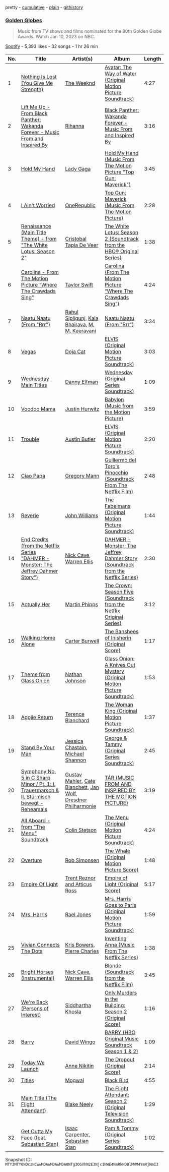 pretty - [cumulative](/playlists/cumulative/37i9dQZF1DX6AKLu0DKWt5.md) - [plain](/playlists/plain/37i9dQZF1DX6AKLu0DKWt5) - [githistory](https://github.githistory.xyz/mackorone/spotify-playlist-archive/blob/main/playlists/plain/37i9dQZF1DX6AKLu0DKWt5)

### [Golden Globes](https://open.spotify.com/playlist/37i9dQZF1DX6AKLu0DKWt5)

> Music from TV shows and films nominated for the 80th Golden Globe Awards\. Watch Jan 10, 2023 on NBC.

[Spotify](https://open.spotify.com/user/spotify) - 5,393 likes - 32 songs - 1 hr 26 min

| No. | Title | Artist(s) | Album | Length |
|---|---|---|---|---|
| 1 | [Nothing Is Lost \(You Give Me Strength\)](https://open.spotify.com/track/1DzJbVkBELu6jDu6q0T0tk) | [The Weeknd](https://open.spotify.com/artist/1Xyo4u8uXC1ZmMpatF05PJ) | [Avatar: The Way of Water \(Original Motion Picture Soundtrack\)](https://open.spotify.com/album/4M2Mf4pmARKGVT9MLCe3HA) | 4:27 |
| 2 | [Lift Me Up \- From Black Panther: Wakanda Forever \- Music From and Inspired By](https://open.spotify.com/track/6sCvvleqKbeyOkQDieBYgp) | [Rihanna](https://open.spotify.com/artist/5pKCCKE2ajJHZ9KAiaK11H) | [Black Panther: Wakanda Forever \- Music From and Inspired By](https://open.spotify.com/album/06RK0wX4GqHcxBtHlVoGH5) | 3:16 |
| 3 | [Hold My Hand](https://open.spotify.com/track/0oWraSo5ASJ0h1BEagTyEw) | [Lady Gaga](https://open.spotify.com/artist/1HY2Jd0NmPuamShAr6KMms) | [Hold My Hand \(Music From The Motion Picture "Top Gun: Maverick"\)](https://open.spotify.com/album/4o7oZoaZrwElXdNXfBXsqe) | 3:45 |
| 4 | [I Ain't Worried](https://open.spotify.com/track/73PAbYaVbnFG0tQ4aBfxeN) | [OneRepublic](https://open.spotify.com/artist/5Pwc4xIPtQLFEnJriah9YJ) | [Top Gun: Maverick \(Music From The Motion Picture\)](https://open.spotify.com/album/3tjIKRAPBy5Qu4z8F5HmBz) | 2:28 |
| 5 | [Renaissance \(Main Title Theme\) \- from "The White Lotus: Season 2"](https://open.spotify.com/track/2wXFOd5lYZH3Hiuw1oAYGt) | [Cristobal Tapia De Veer](https://open.spotify.com/artist/3uUcdriXzvaQapjo3a4DZR) | [The White Lotus: Season 2 \(Soundtrack from the HBO® Original Series\)](https://open.spotify.com/album/68BVCSKG3lJ5JXKc5K54zZ) | 1:38 |
| 6 | [Carolina \- From The Motion Picture “Where The Crawdads Sing”](https://open.spotify.com/track/4axSuOg3BqsowKjRpj59RU) | [Taylor Swift](https://open.spotify.com/artist/06HL4z0CvFAxyc27GXpf02) | [Carolina \(From The Motion Picture “Where The Crawdads Sing”\)](https://open.spotify.com/album/5Bwg2XxrjTlrNy6BC7KQZf) | 4:24 |
| 7 | [Naatu Naatu \(From "Rrr"\)](https://open.spotify.com/track/4iKGu3xtvm90eBw0EIPWJP) | [Rahul Sipligunj](https://open.spotify.com/artist/1H4ZvA2yyK7wCmbvEUWvPn), [Kala Bhairava](https://open.spotify.com/artist/4tejKImNVmDcORNBuZ1l14), [M\. M\. Keeravani](https://open.spotify.com/artist/12l1SqSNsg2mI2IcXpPWjR) | [Naatu Naatu \(From "Rrr"\)](https://open.spotify.com/album/78zqKU9guNUoZFs7mn7TUG) | 3:34 |
| 8 | [Vegas](https://open.spotify.com/track/3FWwi61OP7vXEikwqhZCPZ) | [Doja Cat](https://open.spotify.com/artist/5cj0lLjcoR7YOSnhnX0Po5) | [ELVIS \(Original Motion Picture Soundtrack\)](https://open.spotify.com/album/74g0V2gxEA5MCSaivAwZyb) | 3:03 |
| 9 | [Wednesday Main Titles](https://open.spotify.com/track/3dd9uXh41vmFLO3UvqLJL6) | [Danny Elfman](https://open.spotify.com/artist/5qBZETtyzfYnXOobDXbmcD) | [Wednesday \(Original Series Soundtrack\)](https://open.spotify.com/album/2uuGxhpcN88ctFFHAYOzxF) | 1:09 |
| 10 | [Voodoo Mama](https://open.spotify.com/track/5pmlMjmOvUi5RCe64e9Tyu) | [Justin Hurwitz](https://open.spotify.com/artist/2snm3HmsnDUDxbIChdl2Oj) | [Babylon \(Music from the Motion Picture\)](https://open.spotify.com/album/0jCuKxy96iDfx9JtXKRyXe) | 3:59 |
| 11 | [Trouble](https://open.spotify.com/track/1XF9P9QsH5D3rPHk1oIQd5) | [Austin Butler](https://open.spotify.com/artist/7fonh9s1Y6OjzCsh7pbYQm) | [ELVIS \(Original Motion Picture Soundtrack\)](https://open.spotify.com/album/74g0V2gxEA5MCSaivAwZyb) | 2:20 |
| 12 | [Ciao Papa](https://open.spotify.com/track/2R96PRe2nQz5nRSLyBDDDG) | [Gregory Mann](https://open.spotify.com/artist/75HkCZEX8TSyFqh0PkXaa7) | [Guillermo del Toro's Pinocchio \(Soundtrack From The Netflix Film\)](https://open.spotify.com/album/7GQqZap38LT44AcbZriYqt) | 2:48 |
| 13 | [Reverie](https://open.spotify.com/track/4ih3wEKgswM0P1gT4Xq5XI) | [John Williams](https://open.spotify.com/artist/3dRfiJ2650SZu6GbydcHNb) | [The Fabelmans \(Original Motion Picture Soundtrack\)](https://open.spotify.com/album/3dWmhh9KGeDVbOdVSGLgHC) | 1:44 |
| 14 | [End Credits \(from the Netflix Series "DAHMER \- Monster: The Jeffrey Dahmer Story"\)](https://open.spotify.com/track/1zmRTJEYYYamHKy8Bsi8ne) | [Nick Cave](https://open.spotify.com/artist/1RM5gp0RFfjpJhCYFPB30p), [Warren Ellis](https://open.spotify.com/artist/0A8tch4LePxVn1Cn60wGXu) | [DAHMER \- Monster: The Jeffrey Dahmer Story \(Soundtrack from the Netflix Series\)](https://open.spotify.com/album/0iWf4fEHwkLXSHoHunjwtt) | 2:30 |
| 15 | [Actually Her](https://open.spotify.com/track/7DYB52sRKxgh8N1wU3NFMp) | [Martin Phipps](https://open.spotify.com/artist/5ukRxzaJiJLe6khkJeIHOn) | [The Crown: Season Five \(Soundtrack from the Netflix Original Series\)](https://open.spotify.com/album/4kecm8cI0FFGF70NiNYkSE) | 3:12 |
| 16 | [Walking Home Alone](https://open.spotify.com/track/1WhfX0T3ItwIHMqoGaLArQ) | [Carter Burwell](https://open.spotify.com/artist/0SbSDzM4X41hnlURed0fcV) | [The Banshees of Inisherin \(Original Score\)](https://open.spotify.com/album/0aIEKTzRH1fuEyCWCAri1n) | 1:17 |
| 17 | [Theme from Glass Onion](https://open.spotify.com/track/3ah2iIRAY7R3xbh1c8hKrW) | [Nathan Johnson](https://open.spotify.com/artist/0zWHBQv6knnmZSovIvl6b1) | [Glass Onion: A Knives Out Mystery \(Original Motion Picture Soundtrack\)](https://open.spotify.com/album/5nuS5QjHS8xqhmRZvVNUus) | 1:53 |
| 18 | [Agojie Return](https://open.spotify.com/track/6Wbzs713mPhSy7YkHdJGYK) | [Terence Blanchard](https://open.spotify.com/artist/7IbO8NvxclKsk7WTOZ42bv) | [The Woman King \(Original Motion Picture Soundtrack\)](https://open.spotify.com/album/2lABjAqQEaDrHcoap386Lr) | 1:37 |
| 19 | [Stand By Your Man](https://open.spotify.com/track/7vwKEYNGO94DzmkRc5Oqwp) | [Jessica Chastain](https://open.spotify.com/artist/4NTQfilj8qEZ14xqtpF8KF), [Michael Shannon](https://open.spotify.com/artist/2OlqaV8zhR61Koqs94cC89) | [George & Tammy \(Original Series Soundtrack\)](https://open.spotify.com/album/3vGFVncIwTikRP8iloLpwT) | 2:45 |
| 20 | [Symphony No\. 5 in C Sharp Minor / Pt\. 1: I\. Trauermarsch & II\. Stürmisch bewegt \- Rehearsals](https://open.spotify.com/track/50Zfv1fSYcuTr9JeKV5OZ5) | [Gustav Mahler](https://open.spotify.com/artist/2ANtgfhQkKpsW6EYSDqldz), [Cate Blanchett](https://open.spotify.com/artist/2Z2dkKKXtKsfFAQz1enCeJ), [Jan Wolf](https://open.spotify.com/artist/7FdzQYqYuqi6NhBNwXx3yY), [Dresdner Philharmonie](https://open.spotify.com/artist/03C9IJtseK0NX9zw53URjF) | [TÁR \(MUSIC FROM AND INSPIRED BY THE MOTION PICTURE\)](https://open.spotify.com/album/2Spn6mlJsZmgmjMCtJzOWK) | 3:19 |
| 21 | [All Aboard \- from "The Menu" Soundtrack](https://open.spotify.com/track/1hT4ky9OMjtDpZJbJs08XY) | [Colin Stetson](https://open.spotify.com/artist/4G6HhUUQ1LgyYnA2WJppf8) | [The Menu \(Original Motion Picture Soundtrack\)](https://open.spotify.com/album/1rNzQmIHjZCVQEfdOxEItQ) | 4:24 |
| 22 | [Overture](https://open.spotify.com/track/0GmtAxeEI2VcZKWhUdXVV0) | [Rob Simonsen](https://open.spotify.com/artist/2ZeUaZT3s3NSbeV7OS094J) | [The Whale \(Original Motion Picture Score\)](https://open.spotify.com/album/377eHf66txjBwadOeFF8Co) | 1:48 |
| 23 | [Empire Of Light](https://open.spotify.com/track/6O22GpPxzXC3lnaiGZsGXa) | [Trent Reznor and Atticus Ross](https://open.spotify.com/artist/6cadOIa5DTh6a5mGo5r4bh) | [Empire of Light \(Original Score\)](https://open.spotify.com/album/1vyONs5zeECX2CNwehnn0D) | 5:17 |
| 24 | [Mrs\. Harris](https://open.spotify.com/track/4Chlib7xjLWRsCU4A2uGCo) | [Rael Jones](https://open.spotify.com/artist/6gmWKEK7HKvYBas0CWXdlW) | [Mrs\. Harris Goes to Paris \(Original Motion Picture Soundtrack\)](https://open.spotify.com/album/5vjxJ2lyiNrKuV00JL5HRx) | 1:59 |
| 25 | [Vivian Connects The Dots](https://open.spotify.com/track/2RtkEH2NxXMBkRWG5yjhZ0) | [Kris Bowers](https://open.spotify.com/artist/2wWBoQpcybsDVpouFubTqZ), [Pierre Charles](https://open.spotify.com/artist/6GEwcVy8uYmMizh1nJl5B5) | [Inventing Anna \(Music From The Netflix Series\)](https://open.spotify.com/album/1xBVcdm8o7j8sjMTk2sAgM) | 1:38 |
| 26 | [Bright Horses \(Instrumental\)](https://open.spotify.com/track/4zrcD8Ls4b5WFcIJrbXUS9) | [Nick Cave](https://open.spotify.com/artist/1RM5gp0RFfjpJhCYFPB30p), [Warren Ellis](https://open.spotify.com/artist/0A8tch4LePxVn1Cn60wGXu) | [Blonde \(Soundtrack from the Netflix Film\)](https://open.spotify.com/album/5tVQoxthh1CrojRKURxcyz) | 3:45 |
| 27 | [We're Back \(Persons of Interest\)](https://open.spotify.com/track/7rhF7tvuOdveyQ74ophxml) | [Siddhartha Khosla](https://open.spotify.com/artist/7o8qzsL7eTuGP4piR7XQiY) | [Only Murders in the Building: Season 2 \(Original Score\)](https://open.spotify.com/album/4mSME5Jj4ANMDdgZ6ZJWYH) | 1:16 |
| 28 | [Barry](https://open.spotify.com/track/4dqBW6ZGXVKTHg15MErvJ9) | [David Wingo](https://open.spotify.com/artist/7mRf8eSpaoh4FD8D4mtvRk) | [BARRY \(HBO Original Music Soundtrack Season 1 & 2\)](https://open.spotify.com/album/4kYPrvylR7PVvk8fphlRVv) | 1:09 |
| 29 | [Today We Launch](https://open.spotify.com/track/5IOfH50BVukvKUeIzQ7JWA) | [Anne Nikitin](https://open.spotify.com/artist/1ZA3IynpePtaBeajOMrFfr) | [The Dropout \(Original Score\)](https://open.spotify.com/album/35AnVuSAzHTf7saCHf9xrb) | 2:14 |
| 30 | [Titles](https://open.spotify.com/track/4HFqmG18ztVvqqBG0jVu34) | [Mogwai](https://open.spotify.com/artist/34UhPkLbtFKRq3nmfFgejG) | [Black Bird](https://open.spotify.com/album/3O5ig1AqlNK4SQYU3litHb) | 4:55 |
| 31 | [Main Title \(The Flight Attendant\)](https://open.spotify.com/track/2RyCnbRAwgxNi8D4MexzkF) | [Blake Neely](https://open.spotify.com/artist/4UOzqO0jZUrTiTunfBw4tp) | [The Flight Attendant: Season 2 \(Original Television Soundtrack\)](https://open.spotify.com/album/4eGTAHIWB70mIf3gwknjow) | 1:29 |
| 32 | [Get Outta My Face \(feat\. Sebastian Stan\)](https://open.spotify.com/track/6o9NhaBfBJS4pCd2RjGb66) | [Isaac Carpenter](https://open.spotify.com/artist/4xbXNEpKqu2JcnjxaHAWpj), [Sebastian Stan](https://open.spotify.com/artist/0JX0HkJxazV5WddFlKp9JV) | [Pam & Tommy \(Original Series Soundtrack\)](https://open.spotify.com/album/3DLTFjUNq8cigCAqaU1ZOc) | 1:02 |

Snapshot ID: `MTY3MTY0NDczNCwwMDAwMDAwMDA0NTg3OGVhN2E3Njc1NWE4NmRkNDBlMWM4YmRjNmI3`
